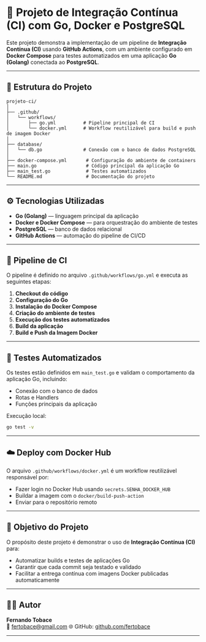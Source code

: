 # 🚀 Projeto de Integração Contínua (CI) com Go, Docker e PostgreSQL

Este projeto demonstra a implementação de um pipeline de **Integração Contínua (CI)** usando **GitHub Actions**, com um ambiente configurado em **Docker Compose** para testes automatizados em uma aplicação **Go (Golang)** conectada ao **PostgreSQL**.

---

## 🧱 Estrutura do Projeto

```
projeto-ci/
│
├── .github/
│   └── workflows/
│       ├── go.yml          # Pipeline principal de CI
│       └── docker.yml      # Workflow reutilizável para build e push de imagem Docker
│
├── database/
│   └── db.go               # Conexão com o banco de dados PostgreSQL
│
├── docker-compose.yml       # Configuração do ambiente de containers
├── main.go                  # Código principal da aplicação Go
├── main_test.go             # Testes automatizados
└── README.md                # Documentação do projeto
```

---

## ⚙️ Tecnologias Utilizadas

- **Go (Golang)** — linguagem principal da aplicação  
- **Docker e Docker Compose** — para orquestração do ambiente de testes  
- **PostgreSQL** — banco de dados relacional  
- **GitHub Actions** — automação do pipeline de CI/CD  

---

## 🔁 Pipeline de CI

O pipeline é definido no arquivo `.github/workflows/go.yml` e executa as seguintes etapas:

1. **Checkout do código**
2. **Configuração do Go**
3. **Instalação do Docker Compose**
4. **Criação do ambiente de testes**
5. **Execução dos testes automatizados**
6. **Build da aplicação**
7. **Build e Push da Imagem Docker**

---


## 🧪 Testes Automatizados

Os testes estão definidos em `main_test.go` e validam o comportamento da aplicação Go, incluindo:
- Conexão com o banco de dados
- Rotas e Handlers
- Funções principais da aplicação

Execução local:
```bash
go test -v
```

---

## ☁️ Deploy com Docker Hub

O arquivo `.github/workflows/docker.yml` é um workflow reutilizável responsável por:
- Fazer login no Docker Hub usando `secrets.SENHA_DOCKER_HUB`
- Buildar a imagem com o `docker/build-push-action`
- Enviar para o repositório remoto

---


## 🧩 Objetivo do Projeto

O propósito deste projeto é demonstrar o uso de **Integração Contínua (CI)** para:
- Automatizar builds e testes de aplicações Go  
- Garantir que cada commit seja testado e validado  
- Facilitar a entrega contínua com imagens Docker publicadas automaticamente  

---

## 👨‍💻 Autor

**Fernando Tobace**  
📧 fertobace@gmail.com
🌐 GitHub: [github.com/fertobace](https://github.com/fertobace)

---
